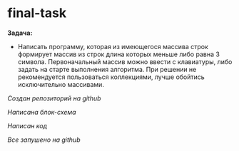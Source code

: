 # final-task

**Задача:**

* Написать программу, которая из имеющегося массива строк формирует массив из строк длина которых меньше либо равна 3 символа. 
Первоначальный массив можно ввести с клавиатуры, либо задать на старте выполнения алгоритма. 
При решении не рекомендуется пользоваться коллекциями, лучше обойтись исключительно массивами.

*Создан репозиторий на github*

*Написана блок-схема*

*Написан код*

*Все запушено на github*
